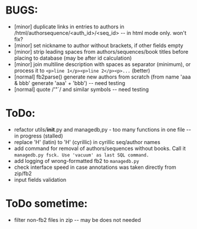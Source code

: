 # BUGS:

  * [minor] duplicate links in entries to authors in /html/authorsequence/<auth_id>/<seq_id> -- in html mode only. won't fix?
  * [minor] set nickname to author without brackets, if other fields empty
  * [minor] strip leading spaces from authors/sequences/book titles before placing to database (may be after id calculation)
  * [minor] join multiline description with spaces as separator (minimum), or process it to `<p>line 1</p><p>line 2</p><p>...` (better)
  * [normal] fb2parse() generate new authors from scratch (from name 'aaa & bbb' generate 'aaa' + 'bbb') -- need testing
  * [normal] quote /'"`/ and similar symbols -- need testing

# ToDo:

  * refactor utils/__init__.py and managedb,py - too many functions in one file -- in progress (stalled)
  * replace 'H' (latin) to 'Н' (cyrillic) in cyrillic seq/author names
  * add command for removal of authors/sequences without books. Call it `managedb.py fsck. Use 'vacuum' as last SQL command.`
  * add logging of wrong-formatted fb2 to `managedb.py`
  * check interface speed in case annotations was taken directly from zip/fb2
  * input fields validation

# ToDo sometime:

  * filter non-fb2 files in zip -- may be does not needed
